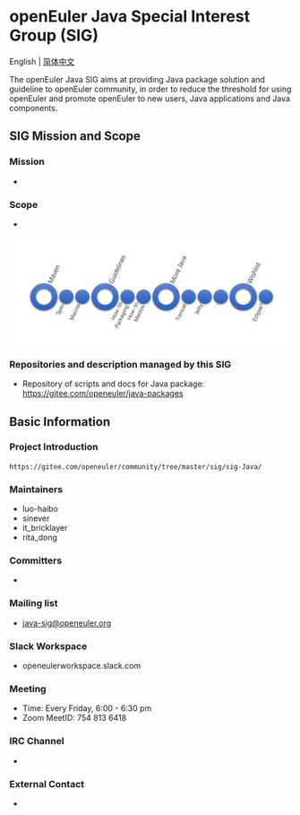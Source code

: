 # openEuler Java Special Interest Group (SIG)
English | [简体中文](./sig-Java_cn.md)

The openEuler Java SIG aims at providing Java package solution and guideline to openEuler community, in order to reduce the threshold for using openEuler and promote openEuler to new users, Java applications and Java components.

## SIG Mission and Scope

### Mission
- 

### Scope
- 

![missions](missions.png)


### Repositories and description managed by this SIG

- Repository of scripts and docs for Java package: https://gitee.com/openeuler/java-packages

## Basic Information

### Project Introduction
    https://gitee.com/openeuler/community/tree/master/sig/sig-Java/

### Maintainers
- luo-haibo
- sinever
- it_bricklayer
- rita_dong

### Committers
- 

### Mailing list
- java-sig@openeuler.org

### Slack Workspace
- openeulerworkspace.slack.com

### Meeting
- Time: Every Friday, 6:00 - 6:30 pm
- Zoom MeetID: 754 813 6418

### IRC Channel
- 

### External Contact
- 

